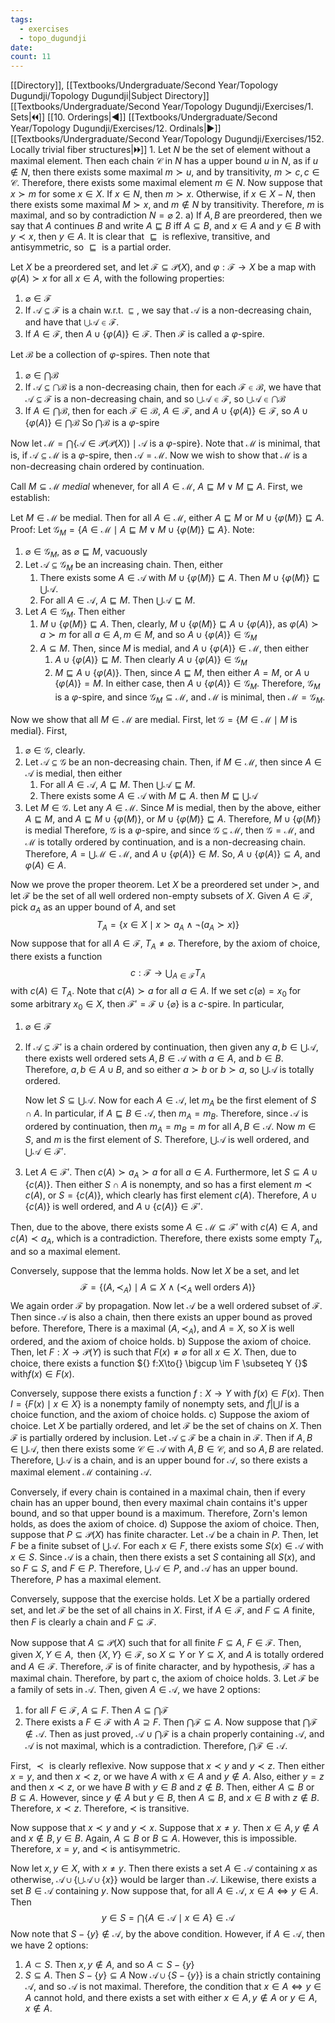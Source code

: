 ```yaml
---
tags:
  - exercises
  - topo_dugundji
date: 
count: 11
---
```

[[Directory]], [[Textbooks/Undergraduate/Second Year/Topology Dugundji/Topology Dugundji|Subject Directory]]
[[Textbooks/Undergraduate/Second Year/Topology Dugundji/Exercises/1. Sets|🞀🞀]] [[10. Orderings|◀]] [[Textbooks/Undergraduate/Second Year/Topology Dugundji/Exercises/12. Ordinals|▶]] [[Textbooks/Undergraduate/Second Year/Topology Dugundji/Exercises/152. Locally trivial fiber structures|🞂🞂]]
1. 
Let $N {}$ be the set of element without a maximal element. Then each chain ${} \mathcal{C} {}$ in ${} N {}$ has a upper bound $u {}$ in ${} N$, as if ${} u \notin N {}$, then there exists some maximal $m\succ u$, and by transitivity, ${} m \succ c, c \in \mathcal{C} {}$. Therefore, there exists some maximal element ${} m \in N {}$. Now suppose that $x \succ m$ for some ${} x \in X {}$. If ${} x \in N {}$, then ${} m \succ x {}$. Otherwise, if ${} x \in X-N {}$, then there exists some maximal ${} M \succ x {}$, and ${} m \notin N {}$ by transitivity. Therefore, $m$ is maximal, and so by contradiction ${} N=\varnothing {}$
2. 
a)
If ${} A,\, B {}$ are preordered, then we say that ${} A {}$ continues $B {}$ and write ${} A \sqsubseteq B {}$ iff ${} A \subseteq B {}$, and ${} x \in A {}$ and ${} y \in B {}$ with $y\prec x {}$, then ${} y \in A {}$. It is clear that ${} \sqsubseteq  {}$ is reflexive, transitive, and antisymmetric, so ${} \sqsubseteq  {}$ is a partial order.

Let ${} X {}$ be a preordered set, and let ${} \mathscr{F} \subseteq \mathscr{P}(X) {}$, and ${} \varphi: \mathscr{F}\to{}X {}$ be a map with $\varphi(A)\succ x {}$ for all ${} x \in A {}$, with the following properties:
1. ${} \varnothing  \in \mathscr{F} {}$
2. If ${} \mathscr{A} \subseteq \mathscr{F} {}$ is a chain w.r.t. ${} \sqsubseteq  {}$, we say that $\mathscr{A} {}$ is a non-decreasing chain, and have that ${} \bigcup  \mathscr{A} \in \mathscr{F} {}$.
3. If $A \in \mathscr{F} {}$, then ${} A \cup \{ \varphi(A) \} \in \mathscr{F} {}$.
Then $\mathscr{F}$ is called a $\varphi {}$-spire. 

Let ${} \mathscr{B}$ be a collection of $\varphi$-spires. Then note that
1. ${} \varnothing \in \bigcap \mathscr{B} {}$
2. If ${} \mathscr{A} \subseteq  \bigcap  \mathscr{B} {}$ is a non-decreasing chain, then for each ${} \mathscr{F} \in \mathscr{B} {}$, we have that ${} \mathscr{A} \subseteq \mathscr{F} {}$ is a non-decreasing chain, and so ${} \bigcup \mathscr{A} \in \mathscr{F} {}$, so ${} \bigcup \mathscr{A} \in \bigcap \mathscr{B} {}$
3. If ${} A \in \bigcap \mathscr{B} {}$, then for each ${} \mathscr{F} \in \mathscr{B} {}$, ${} A \in \mathscr{F} {}$, and ${} A \cup  \{ \varphi(A) \} \in \mathscr{F} {}$, so ${} A \cup \{ \varphi(A) \} \in \bigcap \mathscr{B} {}$
So ${} \bigcap \mathscr{B} {}$ is a $\varphi$-spire

Now let ${} \mathscr{M}= \bigcap \{ \mathscr{A} \in \mathscr{P}(\mathscr{P}(X))\mid \mathscr{A} \text{ is a }\varphi \text{-spire} \} {}$. Note that $\mathscr{M}$ is minimal, that is, if ${} \mathscr{A} \subseteq \mathscr{M} {}$ is a $\varphi$-spire, then $\mathscr{A}=\mathscr{M} {}$. Now we wish to show that $\mathscr{M} {}$ is a non-decreasing chain ordered by continuation.

Call ${} M \subseteq  \mathscr{M} {}$ *medial* whenever, for all ${} A  \in \mathscr{M} {}$, ${} A \sqsubseteq  M \vee M \sqsubseteq  A {}$. First, we establish:

Let ${} M \in \mathscr{M} {}$ be medial. Then for all ${} A \in \mathscr{M} {}$, either ${} A \sqsubseteq  M {}$ or ${} M \cup \{ \varphi(M) \} \sqsubseteq A {}$.
Proof:
Let ${} \mathscr{G}_{M}=\{ A \in \mathscr{M} \mid  A \sqsubseteq  M \vee  M \cup \{ \varphi(M) \} \sqsubseteq  A \} {}$. Note:
1. ${} \varnothing \in \mathscr{G}_{M} {}$, as ${} \varnothing  \sqsubseteq  M {}$, vacuously
2. Let ${} \mathscr{A} \subseteq \mathscr{G}_{M} {}$ be an increasing chain. Then, either
	1. There exists some ${} A \in \mathscr{A} {}$ with ${} M \cup \{ \varphi(M) \} \sqsubseteq A {}$. Then ${} M \cup  \{  \varphi(M) \} \sqsubseteq \bigcup \mathscr{A} {}$.
	2. For all ${} A \in \mathscr{A} {}$, ${} A \sqsubseteq  M {}$. Then ${} \bigcup \mathscr{A} \sqsubseteq  M {}$.
3. Let ${} A \in \mathscr{G}_{M} {}$. Then either
	1. ${} M \cup \{ \varphi(M) \} \sqsubseteq  A {}$. Then, clearly, ${} M \cup \{ \varphi(M) \} \sqsubseteq  A \cup \{ \varphi(A) \} {}$, as ${} \varphi(A)\succ a \succ m {}$ for all ${} a \in A,\, m \in M {}$, and so ${} A \cup \{ \varphi(A) \} \in \mathscr{G}_{M} {}$
	2. ${} A \subseteq M {}$. Then, since $M {}$ is medial, and ${} A \cup \{ \varphi (A) \} \in \mathscr{M} {}$, then either
		1. ${} A \cup \{ \varphi(A) \} \sqsubseteq  M {}$. Then clearly  ${} A \cup \{ \varphi(A) \}  \in \mathscr{G}_{M} {}$
		2. ${} M \sqsubseteq  A \cup \{ \varphi(A) \} {}$. Then, since ${} A \sqsubseteq M {}$, then either ${} A=M {}$, or ${} A \cup \{ \varphi(A) \}=M {}$. In either case, then ${} A \cup  \{  \varphi(A) \} \in \mathscr{G}_{M} {}$. 
Therefore, ${} \mathscr{G}_{M}$ is a $\varphi {}$-spire, and since ${} \mathscr{G}_{M} \subseteq \mathscr{M} {}$, and ${} \mathscr{M}$ is minimal, then ${} \mathscr{M}=\mathscr{G}_{M} {}$. 

Now we show that all ${} M \in \mathscr{M} {}$ are medial. First, let ${} \mathscr{G}=\{ M \in \mathscr{M} \mid M \text{ is medial} \} {}$. First, 
1. ${} \varnothing  \in \mathscr{G} {}$, clearly.
2. Let ${} \mathscr{A} \subseteq \mathscr{G} {}$ be an non-decreasing chain. Then, if ${} M \in \mathscr{M} {}$, then since ${} A \in \mathscr{A} {}$ is medial, then either 
	1. For all ${} A \in \mathscr{A} {}$, ${} A \sqsubseteq M {}$. Then ${} \bigcup \mathscr{A} \sqsubseteq M {}$.
	2. There exists some ${} A \in \mathscr{A} {}$ with ${} M \sqsubseteq A {}$. then ${} M \sqsubseteq \bigcup \mathscr{A} {}$
3. Let ${} M \in \mathscr{G} {}$. Let any ${} A \in \mathscr{M} {}$. Since ${} M {}$ is medial, then by the above, either ${} A \sqsubseteq M  {}$, and ${} A \sqsubseteq M \cup \{ \varphi(M) \} {}$, or ${} M \cup \{ \varphi(M) \} \sqsubseteq  A {}$. Therefore, ${} M \cup  \{  \varphi(M) \} {}$ is medial
Therefore, $\mathscr{G}$ is a $\varphi$-spire, and since ${} \mathscr{G} \subseteq \mathscr{M} {}$, then ${} \mathscr{G}=\mathscr{M} {}$, and $\mathscr{M}$ is totally ordered by continuation, and is a non-decreasing chain. Therefore, ${} A=\bigcup \mathscr{M} \in \mathscr{M} {}$, and ${} A \cup \{ \varphi(A) \} \in M {}$. So, $A \cup  \{ \varphi(A) \} \subseteq A {}$, and ${} \varphi(A) \in A {}$.

Now we prove the proper theorem.
Let ${} X {}$ be a preordered set under ${} \succ$, and let ${} \mathscr{F} {}$ be the set of all well ordered non-empty subsets of $X {}$. Given ${} A \in \mathscr{F} {}$, pick ${} a_{A} {}$ as an upper bound of $A$, and set
$$
T_{A}=\{ x \in X \mid  x \succ a_{A} \wedge \neg(a_{A}  \succ  x)  \}
$$
Now suppose that for all ${} A \in \mathscr{F} {}$, ${} T_{A}\neq  \varnothing  {}$. Therefore, by the axiom of choice, there exists a function
$$
c: \mathscr{F} \to{}\bigcup_{A\in \mathscr{F}}T_{A}
$$
with ${} c(A) \in T_{A} {}$. Note that ${} c(A) \succ a {}$ for all ${} a \in A {}$. If we set ${} c(\varnothing )=x_{0} {}$ for some arbitrary ${} x_{0} \in X {}$, then ${} \mathscr{F}' =\mathscr{F} \cup \{  \varnothing  \} {}$ is a $c {}$-spire. In particular, 
1. ${} \varnothing  \in \mathscr{F} {}$
2. If ${} \mathscr{A} \subseteq \mathscr{F}' {}$ is a chain ordered by continuation, then given any ${} a,\, b \in \bigcup \mathscr{A} {}$, there exists well ordered sets ${} A,\, B \in \mathscr{A} {}$ with ${} a \in A {}$, and ${} b \in B {}$. Therefore, ${} a,\, b \in  A \cup B {}$, and so either ${} a \succ b {}$ or ${} b \succ a {}$, so ${} \bigcup \mathscr{A} {}$ is totally ordered. 

	Now let ${} S\subseteq  \bigcup \mathscr{A} {}$. Now for each ${} A \in \mathscr{A}  {}$, let ${} m_{A} {}$ be the first element of ${} S \cap  A {}$. In particular, if ${} A \sqsubseteq B \in \mathscr{A} {}$, then ${} m_{A}=m_{B} {}$. Therefore, since $\mathscr{A}$ is ordered by continuation, then ${} m_{A}=m_{B}=m {}$ for all ${} A,\, B \in \mathscr{A} {}$. Now ${} m \in S {}$, and $m$ is the first element of $S$. Therefore, ${} \bigcup \mathscr{A} {}$ is well ordered, and ${} \bigcup \mathscr{A} \in \mathscr{F}' {}$.
3. Let ${} A \in \mathscr{F}' {}$. Then $c(A)\succ a_{A}\succ a$ for all ${} a \in A {}$. Furthermore, let ${} S \subseteq A \cup \{ c(A) \} {}$. Then either ${} S \cap A {}$ is nonempty, and so has a first element ${} m\prec c(A) {}$, or ${} S=\{ c(A) \} {}$, which clearly has first element $c(A)$. Therefore, ${} A \cup \{ c(A) \} {}$ is well ordered, and ${} A \cup \{ c(A) \} \in \mathscr{F}' {}$. 

Then, due to the above, there exists some ${} A \in \mathscr{M} \subseteq \mathscr{F}' {}$ with ${} c(A) \in A {}$, and ${} c(A)\prec a_{A}$, which is a contradiction. Therefore, there exists some empty ${} T_{A} {}$, and so a maximal element.

Conversely, suppose that the lemma holds. Now let $X {}$ be a set, and let 
$$
\mathscr{F}=\{ (A,\, \prec _{A}) \mid A \subseteq X \wedge (\prec _{A} \text{ well orders } A) \}
$$
We again order $\mathscr{F}$ by propagation. Now let $\mathscr{A}$ be a well ordered subset of $\mathscr{F}$. Then since $\mathscr{A}$ is also a chain, then there exists an upper bound as proved before. Therefore, There is a maximal ${} (A,\, \prec _{A})$, and $A=X {}$, so $X {}$ is well ordered, and the axiom of choice holds.
b)
Suppose the axiom of choice. Then, let ${} F:X\to{}\mathscr{P}(Y) {}$ is such that ${} F(x)\neq \varnothing  {}$ for all ${} x \in X. {}$ Then, due to choice, there exists a function ${} f:X\to{} \bigcup \im F \subseteq Y {}$ with${} f(x) \in F(x) {}$.

Conversely, suppose there exists a function $f:X\to{}Y {}$ with ${} f(x) \in F(x) {}$. Then ${} I=\{ F(x) \mid x \in X \} {}$ is a nonempty family of nonempty sets, and ${} f|\bigcup I {}$ is a choice function, and the axiom of choice holds.
c)
Suppose the axiom of choice. Let $X$ be partially ordered, and let $\mathscr{F}$ be the set of chains on $X$. Then $\mathscr{F}$ is partially ordered by inclusion. Let ${} \mathscr{A} \subseteq \mathscr{F} {}$ be a chain in $\mathscr{F}$. Then if ${} A,\, B \in \bigcup \mathscr{A}$, then there exists some $\mathcal{C} \in \mathscr{A} {}$ with ${} A,\, B \in  \mathcal{C} {}$, and so $A,\, B {}$ are related. Therefore, ${} \bigcup \mathscr{A} {}$ is a chain, and is an upper bound for $\mathscr{A}$, so there exists a maximal element $\mathscr{M}$ containing $\mathscr{A} {}$.

Conversely, if every chain is contained in a maximal chain, then if every chain has an upper bound, then every maximal chain contains it's upper bound, and so that upper bound is a maximum. Therefore, Zorn's lemon holds, as does the axiom of choice. 
d)
Suppose the axiom of choice. Then, suppose that ${} P \subseteq \mathscr{P}(X) {}$ has finite character. Let $\mathscr{A}$ be a chain in $P$. Then, let $F$ be a finite subset of ${} \bigcup \mathscr{A} {}$. For each ${} x \in F {}$, there exists some ${} S(x) \in \mathscr{A} {}$ with ${} x \in S {}$. Since $\mathscr{A} {}$ is a chain, then there exists a set ${} S {}$ containing all ${} S(x)$, and so ${} F \subseteq S {}$, and ${} F \in P {}$. Therefore, ${} \bigcup \mathscr{A} \in P {}$, and $\mathscr{A}$ has an upper bound. Therefore, $P$ has a maximal element. 

Conversely, suppose that the exercise holds. Let $X$ be a partially ordered set, and let $\mathscr{F}$ be the set of all chains in $X$. First, if ${} A \in \mathscr{F} {}$, and ${} F \subseteq A {}$ finite, then $F$ is clearly a chain and ${} F \subseteq \mathscr{F} {}$. 

Now suppose that ${} A \subseteq \mathscr{P}(X) {}$ such that for all finite ${} F \subseteq A {}$, ${} F \in \mathscr{F} {}$. Then, given ${} X,\, Y \in A, {}$ then $\{ X,\, Y \} \in \mathscr{F} {}$, so ${} X \subseteq Y {}$ or ${} Y \subseteq X {}$, and $A$ is totally ordered and ${} A \in \mathscr{F} {}$. Therefore, $\mathscr{F}$ is of finite character, and by hypothesis, $\mathscr{F} {}$ has a maximal chain. Therefore, by part c, the axiom of choice holds.
3. 
Let $\mathscr{F} {}$ be a family of sets in $\mathscr{A} {}$. Then, given ${} A \in \mathscr{A} {}$, we have 2 options:
1. for all ${} F \in \mathscr{F} {}$, ${} A \subseteq F {}$. Then ${} A \subseteq  \bigcap \mathscr{F} {}$
2. There exists a ${} F \in \mathscr{F} {}$ with ${} A\supseteq F {}$. Then ${} \bigcap \mathscr{F} \subseteq A {}$.
Now suppose that ${} \bigcap \mathscr{F} \notin \mathscr{A} {}$. Then as just proved, ${} \mathscr{A} \cup  \bigcap  \mathscr{F} {}$ is a chain properly containing ${} \mathscr{A} {}$, and $\mathscr{A} {}$ is not maximal, which is a contradiction. Therefore, ${} \bigcap  \mathscr{F} \in \mathscr{A} {}$.

First, ${} \prec {}$ is clearly reflexive. Now suppose that ${} x \prec y {}$ and $y\prec z$. Then either ${} x=y {}$, and then ${} x \prec z {}$, or we have $A$ with ${} x \in A {}$ and ${} y \notin A {}$. Also, either ${} y=z {}$ and then ${} x \prec z {}$, or we have $B$ with ${} y \in B {}$ and ${} z \notin B {}$. Then, either ${} A \subseteq B {}$ or ${} B \subseteq A {}$. However, since ${} y \notin A {}$ but ${} y \in B {}$, then ${} A \subseteq B {}$, and ${} x \in B {}$ with ${} z \notin B {}$. Therefore, ${} x \prec z {}$. Therefore, $\prec$ is transitive. 

Now suppose that ${} x \prec y {}$ and ${} y \prec x {}$. Suppose that $x\neq y$. Then ${} x \in A,\, y \notin A {}$ and ${} x \notin B,\, y \in B {}$. Again, ${} A \subseteq B {}$ or ${} B \subseteq A {}$. However, this is impossible. Therefore, ${} x=y {}$, and $\prec$ is antisymmetric. 

Now let ${} x,\, y \in X {}$, with $x\neq y {}$. Then there exists a set ${} A \in \mathscr{A} {}$ containing $x$ as otherwise, ${} \mathscr{A}\cup \left\{ \bigcup \mathscr{A} \cup \{ x \}\right\} {} {}$ would be larger than $\mathscr{A}$. Likewise, there exists a set ${} B \in \mathscr{A} {}$ containing $y {}$. Now suppose that, for all ${} A \in \mathscr{A} {}$, ${} x \in A \iff y \in A {}$. Then 
$$
y \in S=\bigcap \{ A \in \mathscr{A} \mid  x \in A \} \in \mathscr{A}
$$
Now note that ${} S -\{ y \} \notin  \mathscr{A} {}$, by the above condition. However, if ${} A \in \mathscr{A} {}$, then we have 2 options:
1. ${} A \subset S {}$. Then ${} x,\, y \notin A {}$, and so ${} A \subset S-\{ y \} {}$
2. ${} S \subseteq A {}$. Then ${} S-\{ y \} \subseteq A {}$
Now ${} \mathscr{A} \cup \{ S-\{ y \} \} {}$ is a chain strictly containing $\mathscr{A}$, and so $\mathscr{A}$ is not maximal. Therefore, the condition that ${} x \in A \iff y \in A {}$ cannot hold, and there exists a set with either ${} x \in A,\, y \notin A {}$ or ${} y \in A,\,  x \notin A {}$.